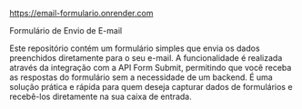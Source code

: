 https://email-formulario.onrender.com


Formulário de Envio de E-mail

Este repositório contém um formulário simples que envia os dados preenchidos diretamente para o seu e-mail. A funcionalidade é realizada através da integração com a API Form Submit, permitindo que você receba as respostas do formulário sem a necessidade de um backend. É uma solução prática e rápida para quem deseja capturar dados de formulários e recebê-los diretamente na sua caixa de entrada.






